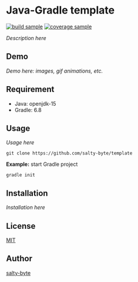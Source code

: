 # Java-Gradle template

[![build sample](https://img.shields.io/badge/build-passing-brightgreen)](https://shields.io/category/build)
[![coverage sample](https://img.shields.io/badge/coverage-100%25-brightgreen)](https://shields.io/category/coverage)

_Description here_

## Demo

_Demo here: images, gif animations, etc._

## Requirement

- Java: openjdk-15
- Gradle: 6.8

## Usage

_Usage here_

```shell
git clone https://github.com/salty-byte/template
```

**Example:** start Gradle project

```shell
gradle init
```

## Installation

_Installation here_

## License

[MIT](/LICENSE)

## Author

[salty-byte](https://github.com/salty-byte)
